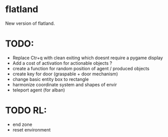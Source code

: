# flatland
New version of flatland.


# TODO:

- Replace Ctr+q with clean exiting which doesnt require a pygame display
- Add a cost of activation for actionable objects ?
- create a function for random position of agent / produced objects
- create key for door (graspable + door mechanism)
- change basic entity box to rectangle
- harmonize coordinate system and shapes of envir
- teleport agent (for alban)


# TODO RL:

- end zone
- reset environment